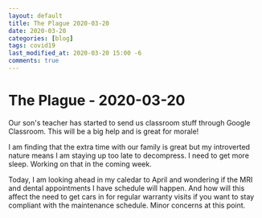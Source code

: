 ```yaml
---
layout: default
title: The Plague 2020-03-20
date: 2020-03-20
categories: [blog]
tags: covid19
last_modified_at: 2020-03-20 15:00 -6
comments: true
---
```


# The Plague - 2020-03-20

Our son's teacher has started to send us classroom stuff through Google Classroom. This will be a big help and is great for morale!

I am finding that the extra time with our family is great but my introverted nature means I am staying up too late to decompress. I need to get more sleep. Working on that in the coming week.

Today, I am looking ahead in my caledar to April and wondering if the MRI and dental appointments I have schedule will happen. And how will this affect the need to get cars in for regular warranty visits if you want to stay compliant with the maintenance schedule. Minor concerns at this point. 


